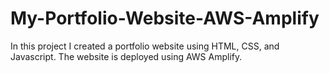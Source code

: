 # My-Portfolio-Website-AWS-Amplify
In this project I created a portfolio website using HTML, CSS, and Javascript. The website is deployed using AWS Amplify.
